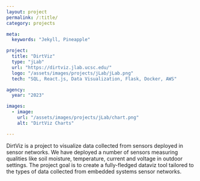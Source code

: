 ```yaml
---
layout: project
permalink: /:title/
category: projects

meta:
  keywords: "Jekyll, Pineapple"

project:
  title: "DirtViz"
  type: "jLab"
  url: "https://dirtviz.jlab.ucsc.edu/"
  logo: "/assets/images/projects/jLab/jLab.png"
  tech: "SQL, React.js, Data Visualization, Flask, Docker, AWS"

agency:
  year: "2023"

images:
  - image:
    url: "/assets/images/projects/jLab/chart.png"
    alt: "DirtViz Charts"

---
```

<p>DirtViz is a project to visualize data collected from sensors deployed in sensor networks. We have deployed a number of sensors measuring qualities like soil moisture, temperature, current and voltage in outdoor settings. The project goal is to create a fully-fledged dataviz tool tailored to the types of data collected from embedded systems sensor networks.

</p>